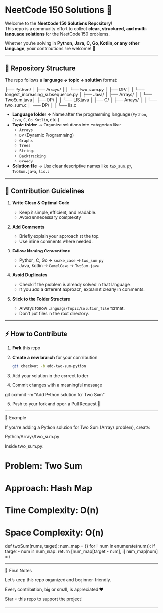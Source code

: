 
# NeetCode 150 Solutions 🚀

Welcome to the **NeetCode 150 Solutions Repository**!  
This repo is a community effort to collect **clean, structured, and multi-language solutions** for the [NeetCode 150](https://neetcode.io/practice) problems.  

Whether you’re solving in **Python, Java, C, Go, Kotlin, or any other language**, your contributions are welcome! 🙌  

---

## 📂 Repository Structure

The repo follows a **language → topic → solution** format:

├── Python/ │   ├── Arrays/ │   │   └── two_sum.py │   ├── DP/ │   │   └── longest_increasing_subsequence.py │ ├── Java/ │   ├── Arrays/ │   │   └── TwoSum.java │   ├── DP/ │   │   └── LIS.java │ ├── C/ │   ├── Arrays/ │   │   └── two_sum.c │   ├── DP/ │   │   └── lis.c

- **Language folder** → Name after the programming language (`Python`, `Java`, `C`, `Go`, `Kotlin`, etc.)  
- **Topic folder** → Organize solutions into categories like:  
  - `Arrays`  
  - `DP` (Dynamic Programming)  
  - `Graphs`  
  - `Trees`  
  - `Strings`  
  - `Backtracking`  
  - `Greedy`  
- **Solution file** → Use clear descriptive names like `two_sum.py`, `TwoSum.java`, `lis.c`  

---

## 📝 Contribution Guidelines

1. **Write Clean & Optimal Code**  
   - Keep it simple, efficient, and readable.  
   - Avoid unnecessary complexity.  

2. **Add Comments**  
   - Briefly explain your approach at the top.  
   - Use inline comments where needed.  

3. **Follow Naming Conventions**  
   - Python, C, Go → `snake_case` → `two_sum.py`  
   - Java, Kotlin → `CamelCase` → `TwoSum.java`  

4. **Avoid Duplicates**  
   - Check if the problem is already solved in that language.  
   - If you add a different approach, explain it clearly in comments.  

5. **Stick to the Folder Structure**  
   - Always follow `Language/Topic/solution_file` format.  
   - Don’t put files in the root directory.  

---

## ⚡ How to Contribute

1. **Fork** this repo  
2. **Create a new branch** for your contribution  
   ```bash
   git checkout -b add-two-sum-python

3. Add your solution in the correct folder


4. Commit changes with a meaningful message

git commit -m "Add Python solution for Two Sum"


5. Push to your fork and open a Pull Request 🎉




---

🌟 Example

If you’re adding a Python solution for Two Sum (Arrays problem), create:

Python/Arrays/two_sum.py

Inside two_sum.py:

# Problem: Two Sum
# Approach: Hash Map
# Time Complexity: O(n)
# Space Complexity: O(n)

def twoSum(nums, target):
    num_map = {}
    for i, num in enumerate(nums):
        if target - num in num_map:
            return [num_map[target - num], i]
        num_map[num] = i


---

🙌 Final Notes

Let’s keep this repo organized and beginner-friendly.

Every contribution, big or small, is appreciated ❤️

Star ⭐ this repo to support the project!



---

